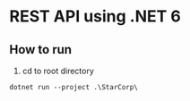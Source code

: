 # REST API using .NET 6

## How to run
1. cd to root directory 
```
dotnet run --project .\StarCorp\
```


